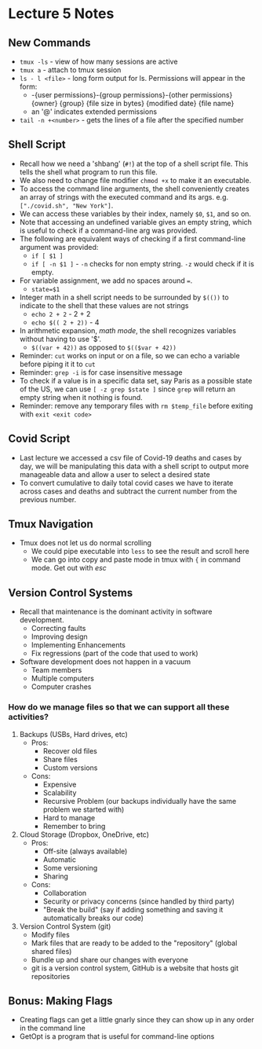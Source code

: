 # Lecture 5 Notes

## New Commands
- `tmux -ls` - view of how many sessions are active
- `tmux a` - attach to tmux session
- `ls - l <file>` - long form output for ls. Permissions will appear in the form:
    + -{user permissions}-{group permissions}-{other permissions} {owner} {group} {file size in bytes} {modified date} {file name}
    + an '@' indicates extended permissions
- `tail -n +<number>` - gets the lines of a file after the specified number

## Shell Script
- Recall how we need a 'shbang' (`#!`) at the top of a shell script file. This tells the shell what program to run this file. 
- We also need to change file modifier `chmod +x` to make it an executable. 
- To access the command line arguments, the shell conveniently creates an array of strings with the executed command and its args. e.g. `["./covid.sh", "New York"]`. 
- We can access these variables by their index, namely `$0`, `$1`, and so on. 
- Note that accessing an undefined variable gives an empty string, which is useful to check if a command-line arg was provided.
- The following are equivalent ways of checking if a first command-line argument was provided:
    + `if [ $1 ]`
    + `if [ -n $1 ]` - `-n` checks for non empty string. `-z` would check if it is empty. 
- For variable assignment, we add no spaces around `=`. 
    + `state=$1`
- Integer math in a shell script needs to be surrounded by `$(())` to indicate to the shell that these values are not strings
    + `echo 2 + 2` - 2 + 2 
    + `echo $(( 2 + 2))` - 4
- In arithmetic expansion, *math mode*, the shell recognizes variables without having to use '$'. 
    + `$((var + 42))` as opposed to `$(($var + 42))`
- Reminder: `cut` works on input or on a file, so we can echo a variable before piping it it to `cut`
- Reminder: `grep -i` is for case insensitive message
- To check if a value is in a specific data set, say Paris as a possible state of the US, we can use `[ -z grep $state ]` since `grep` will return an empty string when it nothing is found. 
- Reminder: remove any temporary files with `rm $temp_file` before exiting with `exit <exit code>`

## Covid Script
- Last lecture we accessed a csv file of Covid-19 deaths and cases by day, we will be manipulating this data with a shell script to output more manageable data and allow a user to select a desired state
- To convert cumulative to daily total covid cases we have to iterate across cases and deaths and subtract the current number from the previous number. 

##  Tmux Navigation
- Tmux does not let us do normal scrolling 
    + We could pipe executable into `less` to see the result and scroll here
    + We can go into copy and paste mode in tmux with `{` in command mode. Get out with *esc*

## Version Control Systems
- Recall that maintenance is the dominant activity in software development. 
    + Correcting faults
    + Improving design
    + Implementing Enhancements
    + Fix regressions (part of the code that used to work)
- Software development does not happen in a vacuum
    + Team members
    + Multiple computers
    + Computer crashes

### How do we manage files so that we can support all these activities?
1. Backups (USBs, Hard drives, etc)
    + Pros: 
        - Recover old files
        - Share files
        - Custom versions
    + Cons: 
        - Expensive
        - Scalability
        - Recursive Problem (our backups individually have the same problem we started with)
        - Hard to manage
        - Remember to bring
2. Cloud Storage (Dropbox, OneDrive, etc)
    + Pros:
        - Off-site (always available)
        - Automatic
        - Some versioning
        - Sharing
    + Cons: 
        - Collaboration 
        - Security or privacy concerns (since handled by third party)
        - "Break the build" (say if adding something and saving it automatically breaks our code)
3. Version Control System (git)
    + Modify files
    + Mark files that are ready to be added to the "repository" (global shared files)
    + Bundle up and share our changes with everyone 
    + git is a version control system, GitHub is a website that hosts git repositories
    
## Bonus: Making Flags
- Creating flags can get a little gnarly since they can show up in any order in the command line
- GetOpt is a program that is useful for command-line options

